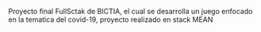 Proyecto final FullSctak de BICTIA, el cual se desarrolla un juego enfocado en la tematica del covid-19, proyecto realizado en stack MEAN